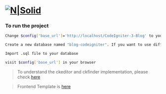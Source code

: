 # [![N|Solid](https://hcuren.files.wordpress.com/2018/11/ci.png)](https://laravel.com/)

### To run the project

```sh
Change $config['base_url']='http://localhost/CodeIgniter-3-Blog' to your url in config/config.php

Create a new database named "blog-codeigniter". If you want to use different named database change it in config/database.php line 81

Import .sql file to your database

visit $config['base_url'] in your browser

```

> To understand the ckeditor and ckfinder implementation, please check [here](https://github.com/senocak/Laravel-CKEDITOR-CKFINDER-usage)

> Frontend Template is [here](https://www.w3schools.com/w3css/)